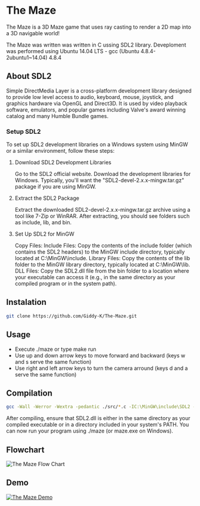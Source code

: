 # The Maze

The Maze is a 3D Maze game that uses ray casting to render a 2D map into a 3D navigable world!

The Maze was written was written in C ussing SDL2 library. Deveploment was performed using Ubuntu 14.04 LTS - gcc (Ubuntu 4.8.4-2ubuntu1~14.04) 4.8.4

## About SDL2

Simple DirectMedia Layer is a cross-platform development library designed to provide low level access to audio, keyboard, mouse, joystick, and graphics hardware via OpenGL and Direct3D. It is used by video playback software, emulators, and popular games including Valve's award winning catalog and many Humble Bundle games.

### Setup SDL2

To set up SDL2 development libraries on a Windows system using MinGW or a similar environment, follow these steps:

1. Download SDL2 Development Libraries

    Go to the SDL2 official website.
    Download the development libraries for Windows. Typically, you'll want the "SDL2-devel-2.x.x-mingw.tar.gz" package if you are using MinGW.

2. Extract the SDL2 Package

    Extract the downloaded SDL2-devel-2.x.x-mingw.tar.gz archive using a tool like 7-Zip or WinRAR.
    After extracting, you should see folders such as include, lib, and bin.

3. Set Up SDL2 for MinGW

    Copy Files:
        Include Files: Copy the contents of the include folder (which contains the SDL2 headers) to the MinGW include directory, typically located at C:\MinGW\include.
        Library Files: Copy the contents of the lib folder to the MinGW library directory, typically located at C:\MinGW\lib.
        DLL Files: Copy the SDL2.dll file from the bin folder to a location where your executable can access it (e.g., in the same directory as your compiled program or in the system path).

## Instalation

```sh
git clone https://github.com/Giddy-K/The-Maze.git
```

## Usage

* Execute ./maze or type make run
* Use up and down arrow keys to move forward and backward (keys w and s serve the same function)
* Use right and left arrow keys to turn the camera arround (keys d and a serve the same function)

## Compilation

```sh
gcc -Wall -Werror -Wextra -pedantic ./src/*.c -IC:\MinGW\include\SDL2 -LC:\MinGW\lib -lmingw32 -lSDL2main -lSDL2 -lm -o maze
```

After compiling, ensure that SDL2.dll is either in the same directory as your compiled executable or in a directory included in your system's PATH.
You can now run your program using ./maze (or maze.exe on Windows).

## Flowchart

![The Maze Flow Chart](https://i.imgur.com/t0MxNni.png)

## Demo

[![The Maze Demo](https://s3.amazonaws.com/alx-intranet.hbtn.io/uploads/medias/2020/9/bc961dcd5fb040c7ba1c3d7f5c640acdc2b04a34.gif?X-Amz-Algorithm=AWS4-HMAC-SHA256&X-Amz-Credential=AKIARDDGGGOUSBVO6H7D%2F20240904%2Fus-east-1%2Fs3%2Faws4_request&X-Amz-Date=20240904T170321Z&X-Amz-Expires=86400&X-Amz-SignedHeaders=host&X-Amz-Signature=bdd6ed224a47abd88e9285da791c70bb4abcc5ae0ab3bef628d2996849f91b9a)](https://s3.amazonaws.com/alx-intranet.hbtn.io/uploads/medias/2020/9/bc961dcd5fb040c7ba1c3d7f5c640acdc2b04a34.gif)

